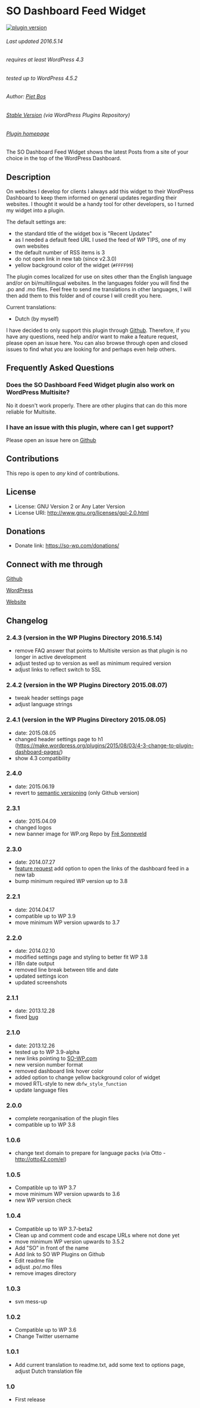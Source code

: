 SO Dashboard Feed Widget
=====================

[![plugin version](https://img.shields.io/wordpress/plugin/v/dashboard-feed-widget.svg)](https://wordpress.org/plugins/dashboard-feed-widget)

###### Last updated 2016.5.14
###### requires at least WordPress 4.3
###### tested up to WordPress 4.5.2
###### Author: [Piet Bos](https://github.com/senlin)
###### [Stable Version](http://wordpress.org/plugins/dashboard-feed-widget/) (via WordPress Plugins Repository)
###### [Plugin homepage](http://so-wp.com/?p=15)

The SO Dashboard Feed Widget shows the latest Posts from a site of your choice in the top of the WordPress Dashboard.

## Description

On websites I develop for clients I always add this widget to their WordPress Dashboard to keep them informed on general updates regarding their websites. I thought it would be a handy tool for other developers, so I turned my widget into a plugin.

The default settings are:

* the standard title of the widget box is "Recent Updates"
* as I needed a default feed URL I used the feed of WP TIPS, one of my own websites
* the default number of RSS items is 3
* do not open link in new tab (since v2.3.0)
* yellow background color of the widget (`#FFFF99`)

The plugin comes localized for use on sites other than the English language and/or on bi/multilingual websites. In the languages folder you will find the .po and .mo files. Feel free to send me translations in other languages, I will then add them to this folder and of course I will credit you here.

Current translations:

* Dutch (by myself)

I have decided to only support this plugin through [Github](https://github.com/senlin/so-dashboard-feed-widget/issues). Therefore, if you have any questions, need help and/or want to make a feature request, please open an issue here. You can also browse through open and closed issues to find what you are looking for and perhaps even help others.
 
## Frequently Asked Questions

### Does the SO Dashboard Feed Widget plugin also work on WordPress Multisite?

No it doesn't work properly. There are other plugins that can do this more reliable for Multisite.

### I have an issue with this plugin, where can I get support?

Please open an issue here on [Github](https://github.com/senlin/so-dashboard-feed-widget/issues)

## Contributions

This repo is open to _any_ kind of contributions.

## License

* License: GNU Version 2 or Any Later Version
* License URI: http://www.gnu.org/licenses/gpl-2.0.html

## Donations

* Donate link: https://so-wp.com/donations/

## Connect with me through

[Github](https://github.com/senlin) 

[WordPress](http://profiles.wordpress.org/senlin/) 

[Website](https://senlinonline.com)

## Changelog

### 2.4.3 (version in the WP Plugins Directory 2016.5.14)

* remove FAQ answer that points to Multisite version as that plugin is no longer in active development
* adjust tested up to version as well as minimum required version
* adjust links to reflect switch to SSL

### 2.4.2 (version in the WP Plugins Directory 2015.08.07)

* tweak header settings page
* adjust language strings

### 2.4.1 (version in the WP Plugins Directory 2015.08.05)

* date: 2015.08.05
* changed header settings page to h1 (https://make.wordpress.org/plugins/2015/08/03/4-3-change-to-plugin-dashboard-pages/)
* show 4.3 compatibility

### 2.4.0

* date: 2015.06.19
* revert to [semantic versioning](http://semver.org/) (only Github version)

### 2.3.1

* date: 2015.04.09
* changed logos
* new banner image for WP.org Repo by [Fré Sonneveld](https://unsplash.com/fresonneveld)

### 2.3.0

* date: 2014.07.27
* [feature request](https://github.com/senlin/so-dashboard-feed-widget/issues/6) add option to open the links of the dashboard feed in a new tab
* bump minimum required WP version up to 3.8

### 2.2.1

* date: 2014.04.17
* compatible up to WP 3.9
* move minimum WP version upwards to 3.7

### 2.2.0

* date: 2014.02.10
* modified settings page and styling to better fit WP 3.8
* i18n date output
* removed line break between title and date
* updated settings icon
* updated screenshots

### 2.1.1

* date: 2013.12.28
* fixed [bug](https://github.com/senlin/so-dashboard-feed-widget/issues/2)

### 2.1.0

* date: 2013.12.26
* tested up to WP 3.9-alpha
* new links pointing to [SO-WP.com](http://so-wp.com/)
* new version number format
* removed dashboard link hover color
* added option to change yellow background color of widget
* moved RTL-style to new `dbfw_style_function`
* update language files

### 2.0.0

* complete reorganisation of the plugin files
* compatible up to WP 3.8

### 1.0.6

* change text domain to prepare for language packs (via Otto - http://otto42.com/el)

### 1.0.5

* Compatible up to WP 3.7
* move minimum WP version upwards to 3.6
* new WP version check

### 1.0.4

* Compatible up to WP 3.7-beta2
* Clean up and comment code and escape URLs where not done yet
* move minimum WP version upwards to 3.5.2
* Add "SO" in front of the name
* Add link to SO WP Plugins on Github
* Edit readme file
* adjust .po/.mo files
* remove images directory

### 1.0.3

* svn mess-up

### 1.0.2

* Compatible up to WP 3.6
* Change Twitter username

### 1.0.1

* Add current translation to readme.txt, add some text to options page, adjust Dutch translation file

### 1.0

* First release

